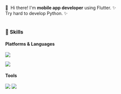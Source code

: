 <p>
  👋&nbsp; Hi there! I'm <b>mobile app developer</b> using Flutter. ✨<br/>
  Try hard to develop Python. ✨ <br/><br/>
</p>

### 💪 Skills
#### Platforms & Languages
<p>
  <img src="https://img.shields.io/badge/Flutter-02569B?style=flat-square&logo=Flutter&logoColor=white"/>
</p>
<p>
  <img src="https://img.shields.io/badge/Python-0095D5?style=flat-square&logo=Kotlin&logoColor=white"/> 
</p>

#### Tools
<p>
  <img src="https://img.shields.io/badge/Firebase-FFCA28?style=flat-square&logo=Firebase&logoColor=black"/>
  <img src="https://img.shields.io/badge/Git-F05032?style=flat-square&logo=Git&logoColor=white"/>
</p>
